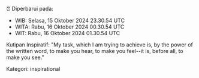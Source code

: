 ⏰ Diperbarui pada:
- WIB: Selasa, 15 Oktober 2024 23.30.54 UTC
- WITA: Rabu, 16 Oktober 2024 00.30.54 UTC
- WIT: Rabu, 16 Oktober 2024 01.30.54 UTC

Kutipan Inspiratif:
"My task, which I am trying to achieve is, by the power of the written word, to make you hear, to make you feel--it is, before all, to make you see."


Kategori: inspirational

